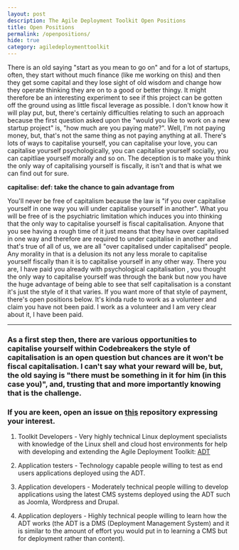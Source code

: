 ```yaml
---
layout: post
description: The Agile Deployment Toolkit Open Positions
title: Open Positions
permalink: /openpositions/
hide: true
category: agiledeploymenttoolkit
---
```


There is an old saying "start as you mean to go on" and for a lot of startups, often, they start without much finance (like me working on this) and then they get some capital and they lose sight of old wisdom and change how they operate thinking they are on to a good or better thingy. It might therefore be an interesting experiment to see if this project can be gotten off the ground using as little fiscal leverage as possible. I don't know how it will play put, but, there's certainly difficulties relating to such an approach because the first question asked upon the "would you like to work on a new startup project" is, "how much are you paying mate?". Well, I'm not paying money, but, that's not the same thing as not paying anything at all. There's lots of ways to capitalise yourself, you can capitalise your love, you can capitalise yourself psychologically, you can capitalise yourself socially, you can capitliae yourself morally and so on. The deception is to make you think the only way of capitalising yourself is fiscally, it isn't and that is what we can find out for sure.

**capitalise: def: take the chance to gain advantage from**

You'll never be free of capitalism because the law is "if you over capitalise yourself in one way you will under capitalise yourself in another". What you will be free of is the psychiatric limitation which induces you into thinking that the only way to capitalise yourself is fiscal capitalisation. Anyone that you see having a rough time of it just means that they have over capitalised in one way and therefore are required to under capitalise in another and that's true of all of us, we are all "over capitalised under capitalised" people. Any morality in that is a delusion its not any less morale to capitalise yourself fiscally than it is to capitalise yourself in any other way. There you are, I have paid you already with psychological capitalisation , you thought the only way to capitalise yourself was through the bank but now you have the huge advantage of being able to see that self capitalisation is a constant it's just the style of it that varies. If you want more of that style of payment, there's open positions below. It's kinda rude to work as a volunteer and claim you have not been paid. I work as a volunteer and I am very clear about it, I have been paid.

------------------------

### As a first step then, there are various opportunities to capitalise yourself within Codebreakers the style of capitalisation is an open question but chances are it won't be fiscal capitalisation. I can't say what your reward will be, but, the old saying is "there must be something in it for him (in this case you)", and, trusting that and more importantly knowing that is the challenge.   

### If you are keen, open an issue on [this](https://github.com/agile-deployer/codebreakers/issues) repository expressing your interest. 

1) Toolkit Developers - Very highly technical Linux deployment specialists with knowledge of the Linux shell and cloud host environments for help with developing and extending the Agile Deployment Toolkit: [ADT](https://www.github.com/agile-deployer)  

2) Application testers - Technology capable people willing to test as end users applications deployed using the ADT.  

3) Application developers - Moderately technical people willing to develop applications using the latest CMS systems deployed using the ADT such as Joomla, Wordpress and Drupal.  

4) Application deployers - Highly technical people willing to learn how the ADT works (the ADT is a DMS (Deployment Management System) and it is similar to the amount of effort you would put in to learning a CMS but for deployment rather than content). 
